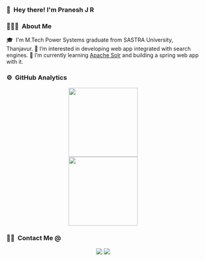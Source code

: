 ### 👋 &nbsp;Hey there! I'm Pranesh J R 

### 👨🏻‍💻 &nbsp;About Me
🎓 &nbsp;I'm M.Tech Power Systems graduate from SASTRA University, Thanjavur.
👀 I’m interested in developing web app integrated with search engines.
🌱 I’m currently learning <a href=https://solr.apache.org/>Apache Solr</a> and building a spring web app with it.

### ⚙️ &nbsp;GitHub Analytics

<p align="center">
 <a href="https://github.com/pranesh-jr">
   <img height="180em" src="https://github-readme-stats-eight-theta.vercel.app/api?username=pranesh-jr&show_icons=true&theme=algolia&include_all_commits=true&count_private=true"/>
   <br>
   <img height="180em" src="https://github-readme-stats-eight-theta.vercel.app/api/top-langs/?username=pranesh-jr&layout=compact&langs_count=8&theme=algolia"/>
 </a>
</p>

### 🤝🏻 &nbsp;Contact Me @

<p align="center">
  <a href="mailto:pranesh26697@gmail.com"><img src="https://img.shields.io/badge/-pranesh26697@gmail.com-D14836?style=flat&logo=Gmail&logoColor=white"/></a>
  <a href="https://www.linkedin.com/in/praneshjr"><img src="https://img.shields.io/badge/-Pranesh%20J%20R-0077B5?style=flat&logo=Linkedin&logoColor=white"/></a>
</p>
